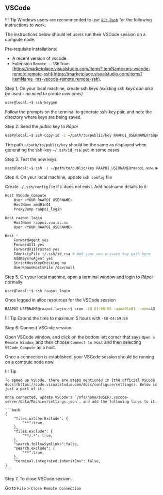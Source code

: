 ## VSCode 

!!! Tip
    Windows users are recommended to use [`Git Bash`](https://git-scm.com/downloads) for the following instructions to work. 

The instructions below should let users run their VSCode session on a compute node.

Pre-requisite installations: 

- A recent version of vscode.
- Extension `Remote - SSH` from [https://marketplace.visualstudio.com/items?itemName=ms-vscode-remote.remote-ssh](https://marketplace.visualstudio.com/items?itemName=ms-vscode-remote.remote-ssh).

Step 1. On your local machine, create ssh keys _(existing ssh keys can also be used - no need to create new ones)_

```bash
user@local:~$ ssh-keygen
```

Follow the prompts on the terminal to generate ssh-key pair, and note the directory where keys are being saved. 

Step 2. Send the _public_ key to _Rāpoi_

```bash
user@local:~$ ssh-copy-id -i ~/path/to/public/key RAAPOI_USERNAME@raapoi.vuw.ac.nz
```

The path `~/path/to/public/key` should be the same as displayed when generating the ssh-key `~/.ssh/id_rsa.pub` in some cases. 

Step 3. Test the new keys 

```bash
user@local:~$ ssh -i ~/path/to/public/key RAAPOI_USERNAME@raapoi.vuw.ac.nz
```

Step 4. On your local machine, update `ssh config` file

Create `~/.ssh/config` file if it does not exist. Add hostname details to it:

```bash
Host VSCode_Compute
    User <YOUR_RAAPOI_USERNAME>
    HostName amd01n01
    ProxyJump raapoi_login

Host raapoi_login
    HostName raapoi.vuw.ac.nz
    User <YOUR_RAAPOI_USERNAME>

Host *
    ForwardAgent yes
    ForwardX11 yes
    ForwardX11Trusted yes
    IdentityFile ~/.ssh/id_rsa # Add your own private key path here
    AddKeysToAgent yes
    StrictHostKeyChecking no
    UserKnownHostsFile /dev/null
```

Step 5. On your local machine, open a terminal window and login to _Rāpoi_ normally 

```bash 
user@local:~$ ssh raapoi_login
```

Once logged in alloc resources for the VSCode session
```bash 
RAAPOI_USERNAME@raapoi-login:~$ srun -t0-01:00:00 -wamd01n01 --mem=4G --pty bash
```

!!! Tip
    Extend the time to maximum 5 hours with `-t0-04:59:59`

Step 6. Connect VSCode session 

Open VSCode window, and click on the bottom left corner that says `Open a Remote Window`, and then choose `Connect to Host` and then selecting `VSCode_Compute` as a host. 

Once a connection is established, your VSCode session should be running on a compute node now. 

!!! Tip

    To speed up VSCode, there are steps mentioned in [the official VSCode docs](https://code.visualstudio.com/docs/configure/settings). Below is just a part of it: 

    Once connected, update VSCode's `/nfs/home/$USER/.vscode-server/data/Machine/settings.json`, and add the following lines to it:

    ```bash
    {
        "files.watcherExclude": {
            "**":true,
        },
        "files.exclude": {
            "**/.*": true,
        },
        "search.followSymlinks":false,
        "search.exclude": {
            "**":true,
        },
        "terminal.integrated.inheritEnv": false,
    }
    ```

    


Step 7. To close VSCode session. 

Go to `File` > `Close Remote Connection`
